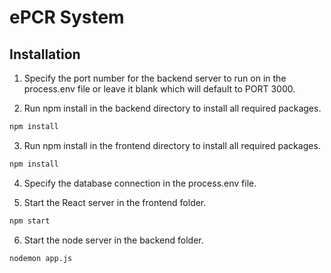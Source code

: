 
# ePCR System


## Installation

1. Specify the port number for the backend server to run on in the process.env file or leave it blank which will default to PORT 3000.

2. Run npm install in the backend directory to install all required packages.

```bash
npm install
```

3. Run npm install in the frontend directory to install all required packages.

```bash
npm install
```
4. Specify the database connection in the process.env file.

5. Start the React server in the frontend folder.

```bash
npm start
```

6. Start the node server in the backend folder.

```bash
nodemon app.js
```
